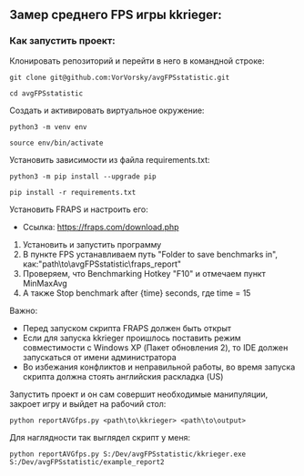 ## Замер среднего FPS игры kkrieger:

### Как запустить проект:

Клонировать репозиторий и перейти в него в командной строке:

```
git clone git@github.com:VorVorsky/avgFPSstatistic.git
```

```
cd avgFPSstatistic
```

Cоздать и активировать виртуальное окружение:

```
python3 -m venv env
```

```
source env/bin/activate
```

Установить зависимости из файла requirements.txt:

```
python3 -m pip install --upgrade pip
```

```
pip install -r requirements.txt
```

Установить FRAPS и настроить его:

* Ссылка: https://fraps.com/download.php
1. Установить и запустить программу
2. В пункте FPS устанавливаем путь "Folder to save benchmarks in", как:"path\to\avgFPSstatistic\fraps_report" 
3. Проверяем, что Benchmarking Hotkey "F10" и отмечаем пункт MinMaxAvg
4. А также Stop benchmark after {time} seconds, где time = 15

Важно:
* Перед запуском скрипта FRAPS должен быть открыт
* Если для запуска kkrieger проишлось поставить режим совместимости с Windows XP (Пакет обновления 2), то IDE должен запускаться от имени администратора
* Во избежания конфликтов и неправильной работы, во время запуска скрипта должна стоять английския раскладка (US)

Запустить проект и он сам совершит необходимые манипуляции, закроет игру и выйдет на рабочий стол:

```
python reportAVGfps.py <path\to\kkrieger> <path\to\output>
```
Для наглядности так выглядел скрипт у меня:

```
python reportAVGfps.py S:/Dev/avgFPSstatistic/kkrieger.exe S:/Dev/avgFPSstatistic/example_report2
```